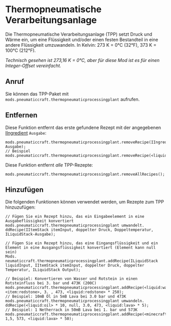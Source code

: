 # Thermopneumatische Verarbeitungsanlage

Die Thermopneumatische Verarbeitungsanlage (TPP) setzt Druck und Wärme ein, um eine Flüssigkeit und/oder einen festen Bestandteil in eine andere Flüssigkeit umzuwandeln. In Kelvin: 273 K = 0°C (32°F), 373 K = 100°C (212°F).

*Technisch gesehen ist 273,16 K = 0°C, aber für diese Mod ist es für einen Integer-Offset vereinfacht.*

## Anruf

Sie können das TPP-Paket mit `mods.pneumaticcraft.thermopneumaticprocessingplant` aufrufen.

## Entfernen

Diese Funktion entfernt das erste gefundene Rezept mit der angegebenen [IIngredient](/Vanilla/Variable_Types/IIngredient/) `Ausgabe`:

```zenscript
mods.pneumaticcraft.thermopneumaticprocessingplant.removeRecipe(IIngrediente Ausgabe);
// Beispiel
mods.pneumaticcraft.thermopneumaticprocessingplant.removeRecipe(<liquid:lpg>);
```

Diese Funktion entfernt *alle* TPP-Rezepte:

```zenscript
mods.pneumaticcraft.thermopneumaticprocessingplant.removeAllRecipes();
```

## Hinzufügen

Die folgenden Funktionen können verwendet werden, um Rezepte zum TPP hinzuzufügen:

```zenscript
// Fügen Sie ein Rezept hinzu, das ein Eingabeelement in eine Ausgabeflüssigkeit konvertiert
mods.pneumaticcraft.thermopneumaticprocessingplant umwandelt. ddRecipe(IItemStack itemInput, doppelter Druck, Doppeltemperatur, ILiquidStack-Ausgabe);

// Fügen Sie ein Rezept hinzu, das eine Eingangsflüssigkeit und ein Element in eine Ausgangsflüssigkeit konvertiert (Element kann null sein)
Mods. neumaticcraft.thermopneumaticprocessingplant.addRecipe(ILiquidStack liquidInput, IItemStack itemInput, doppelter Druck, doppelter Temperatur, ILiquidStack Output);

// Beispiel: Konvertieren von Wasser und Rotstein in einen Rotsteinfluss bei 3. bar und 473K (200C)
mods.pneumaticcraft.thermopneumaticprocessingplant.addRecipe(<liquid:water>, <item:redstone>, 3. , 473, <liquid:redstone> * 250);
// Beispiel: 10mB Öl in 5mB Lava bei 3.0 bar und 473K
mods.pneumaticcraft.thermopneumaticprocessingplant umwandeln. ddRecipe(<liquid:oil> * 10, null, 3.0, 473, <liquid:lava> * 5);
// Beispiel: 1 Netherrack in 50mB Lava bei 1. bar und 573K
mods.pneumaticcraft.thermopneumaticprocessingplant.addRecipe(<minecraft:netherrack>, 1,5, 573, <liquid:lava> * 50);
```